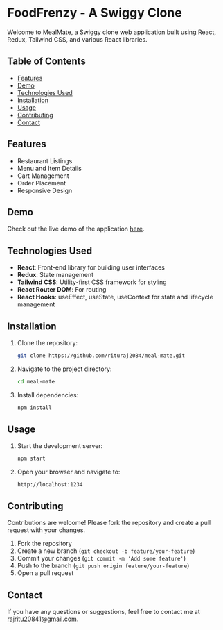 # FoodFrenzy - A Swiggy Clone

Welcome to MealMate, a Swiggy clone web application built using React, Redux, Tailwind CSS, and various React libraries.

## Table of Contents

- [Features](#features)
- [Demo](#demo)
- [Technologies Used](#technologies-used)
- [Installation](#installation)
- [Usage](#usage)
- [Contributing](#contributing)
- [Contact](#contact)

## Features

- Restaurant Listings
- Menu and Item Details
- Cart Management
- Order Placement
- Responsive Design

## Demo

Check out the live demo of the application [here](#).

## Technologies Used

- **React**: Front-end library for building user interfaces
- **Redux**: State management
- **Tailwind CSS**: Utility-first CSS framework for styling
- **React Router DOM**: For routing
- **React Hooks**: useEffect, useState, useContext for state and lifecycle management

## Installation

1. Clone the repository:

   ```bash
   git clone https://github.com/rituraj2084/meal-mate.git
   ```

2. Navigate to the project directory:

   ```bash
   cd meal-mate
   ```

3. Install dependencies:

   ```bash
   npm install
   ```

## Usage

1. Start the development server:

   ```bash
   npm start
   ```

2. Open your browser and navigate to:

   ```
   http://localhost:1234
   ```

## Contributing

Contributions are welcome! Please fork the repository and create a pull request with your changes.

1. Fork the repository
2. Create a new branch (`git checkout -b feature/your-feature`)
3. Commit your changes (`git commit -m 'Add some feature'`)
4. Push to the branch (`git push origin feature/your-feature`)
5. Open a pull request

## Contact

If you have any questions or suggestions, feel free to contact me at [rajritu20841@gmail.com](mailto:rajritu20841@gmail.com).
